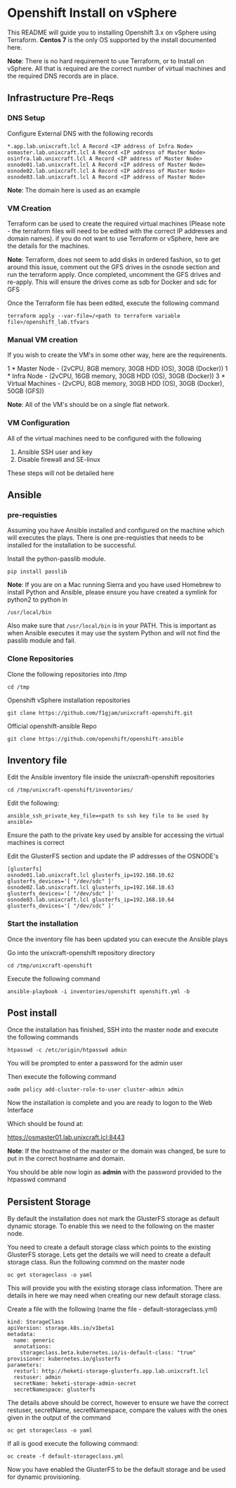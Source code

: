 Openshift Install on vSphere
=======================

This README will guide you to installing Openshift 3.x on vSphere using Terraform. **Centos 7** is the only OS supported by the install documented here.

**Note**: There is no hard requirement to use Terraform, or to Install on vSphere. All that is required are the correct number of virtual machines and the required DNS records are in place.


## Infrastructure Pre-Reqs

### DNS Setup

Configure External DNS with the following records
```
*.app.lab.unixcraft.lcl A Record <IP address of Infra Node>
osmaster.lab.unixcraft.lcl A Record <IP address of Master Node>
osinfra.lab.unixcraft.lcl A Record <IP address of Master Node>
osnode01.lab.unixcraft.lcl A Record <IP address of Master Node>
osnode02.lab.unixcraft.lcl A Record <IP address of Master Node>
osnode03.lab.unixcraft.lcl A Record <IP address of Master Node>
```
**Note**: The domain here is used as an example


### VM Creation

Terraform can be used to create the required virtual machines (Please note - the terraform files will need to be edited with the correct IP addresses and domain names). if you do not want to use Terraform or vSphere, here are the details for the machines.

**Note**: Terraform, does not seem to add disks in ordered fashion, so to get around this issue, comment out the GFS drives in the osnode section and run the terraform apply. Once completed, uncomment the GFS drives and re-apply. This will ensure the drives come as sdb for Docker and sdc for GFS

Once the Terraform file has been edited, execute the following command

```
terraform apply --var-file=/<path to terraform variable file>/openshift_lab.tfvars
```

### Manual VM creation
If you wish to create the VM's in some other way, here are the requirenents.

1 * Master Node - (2vCPU, 8GB memory, 30GB HDD (OS), 30GB (Docker))
1 * Infra Node - (2vCPU, 16GB memory, 30GB HDD (OS), 30GB (Docker))
3 * Virtual Machines - (2vCPU, 8GB memory, 30GB HDD (OS), 30GB (Docker), 50GB (GFS))

**Note**: All of the VM's should be on a single flat network.

### VM Configuration

All of the virtual machines need to be configured with the following

1) Ansible SSH user and key
2) Disable firewall and SE-linux

These steps will not be detailed here


## Ansible


### pre-requisties
Assuming you have Ansible installed and configured on the machine which will executes the plays. There is one pre-requisties that needs to be installed for the installation to be successful.

Install the python-passlib module.

```
pip install passlib
```

**Note**: If you are on a Mac running Sierra and you have used Homebrew to install Python and Ansible, please ensure you have created a symlink for python2 to python in

```
/usr/local/bin
```

Also make sure that ```/usr/local/bin``` is in your PATH. This is important as when Ansible executes it may use the system Python and will not find the passlib module and fail.

### Clone Repositories

Clone the following repositories into /tmp

```
cd /tmp
```

Openshift vSphere installation repositories
```
git clone https://github.com/f1gjam/unixcraft-openshift.git
```

Official openshift-ansible Repo
```
git clone https://github.com/openshift/openshift-ansible
```

## Inventory file

Edit the Ansible inventory file inside the unixcraft-openshift repositories

```
cd /tmp/unixcraft-openshift/inventories/
```

Edit the following:
```
ansible_ssh_private_key_file=<path to ssh key file to be used by ansible>
```
Ensure the path to the private key used by ansible for accessing the virtual machines is correct

Edit the GlusterFS section and update the IP addresses of the OSNODE's

```
[glusterfs]
osnode01.lab.unixcraft.lcl glusterfs_ip=192.168.10.62 glusterfs_devices='[ "/dev/sdc" ]'
osnode02.lab.unixcraft.lcl glusterfs_ip=192.168.10.63 glusterfs_devices='[ "/dev/sdc" ]'
osnode03.lab.unixcraft.lcl glusterfs_ip=192.168.10.64 glusterfs_devices='[ "/dev/sdc" ]'
```

### Start the installation

Once the inventory file has been updated you can execute the Ansible plays

Go into the unixcraft-openshift repository directory
```
cd /tmp/unixcraft-openshift
```

Execute the following command
```
ansible-playbook -i inventories/openshift openshift.yml -b
```

## Post install

Once the installation has finished, SSH into the master node and execute the following commands

```
htpasswd -c /etc/origin/htpasswd admin
```
You will be prompted to enter a password for the admin user

Then execute the following command
```
oadm policy add-cluster-role-to-user cluster-admin admin
```

Now the installation is complete and you are ready to logon to the Web Interface

Which should be found at:

https://osmaster01.lab.unixcraft.lcl:8443

**Note**: If the hostname of the master or the domain was changed, be sure to put in the correct hostname and domain.

You should be able now login as **admin** with the password provided to the htpasswd command

## Persistent Storage

By default the installation does not mark the GlusterFS storage as default dynamic storage. To enable this we need to the following on the master node.

You need to create a default storage class which points to the existing GlusterFS storage. Lets get the details we will need to create a default storage class. Run the following commnd on the master node

```
oc get storageclass -o yaml
```

This will provide you with the existing storage class information. There are details in here we may need when creating our new default storage class.

Create a file with the following (name the file - default-storageclass.yml)

```
kind: StorageClass
apiVersion: storage.k8s.io/v1beta1
metadata:
  name: generic
  annotations:
    storageclass.beta.kubernetes.io/is-default-class: "true"
provisioner: kubernetes.io/glusterfs
parameters:
  resturl: http://heketi-storage-glusterfs.app.lab.unixcraft.lcl
  restuser: admin
  secretName: heketi-storage-admin-secret
  secretNamespace: glusterfs
```
The details above should be correct, however to ensure we have the correct restuser, secretName, secretNamespace, compare the values with the ones given in the output of the command

```
oc get storageclass -o yaml
```

If all is good execute the following command:

```
oc create -f default-storageclass.yml
```

Now you have enabled the GlusterFS to be the default storage and be used for dynamic provisioning.
